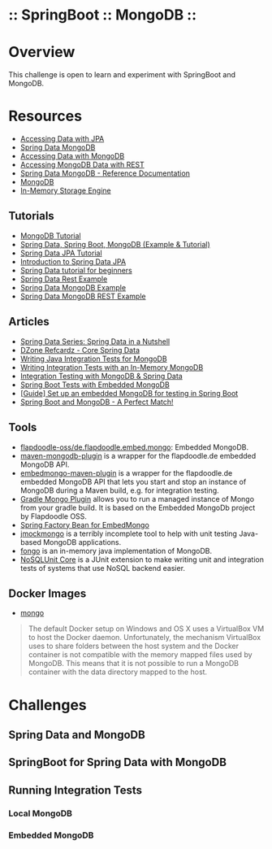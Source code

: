 :: SpringBoot :: MongoDB ::
===========================

# Overview

This challenge is open to learn and experiment with SpringBoot and MongoDB.

# Resources

- [Accessing Data with JPA](https://spring.io/guides/gs/accessing-data-jpa/)
- [Spring Data MongoDB](http://projects.spring.io/spring-data-mongodb/)
- [Accessing Data with MongoDB](https://spring.io/guides/gs/accessing-data-mongodb/)
- [Accessing MongoDB Data with REST](https://spring.io/guides/gs/accessing-mongodb-data-rest/)
- [Spring Data MongoDB - Reference Documentation](http://docs.spring.io/spring-data/mongodb/docs/current/reference/html/)
- [MongoDB](https://www.mongodb.com/)
- [In-Memory Storage Engine](https://docs.mongodb.com/manual/core/inmemory/)

## Tutorials

- [MongoDB Tutorial](https://www.tutorialspoint.com/mongodb/)
- [Spring Data, Spring Boot, MongoDB (Example & Tutorial)](https://tests4geeks.com/spring-data-boot-mongodb-example/)
- [Spring Data JPA Tutorial](https://www.petrikainulainen.net/spring-data-jpa-tutorial/)
- [Introduction to Spring Data JPA](http://www.baeldung.com/the-persistence-layer-with-spring-data-jpa)
- [Spring Data tutorial for beginners](https://examples.javacodegeeks.com/enterprise-java/spring/spring-data-tutorial-beginners/)
- [Spring Data Rest Example](https://examples.javacodegeeks.com/enterprise-java/spring/spring-data-rest-example/)
- [Spring Data MongoDB Example](https://examples.javacodegeeks.com/enterprise-java/spring/spring-data-mongodb-example/)
- [Spring Data MongoDB REST Example](https://examples.javacodegeeks.com/enterprise-java/spring/spring-data-mongodb-rest-example/)

## Articles

- [Spring Data Series: Spring Data in a Nutshell](https://dzone.com/articles/spring-data-series-spring-data-in-nutshell)
- [DZone Refcardz - Core Spring Data](https://dzone.com/refcardz/core-spring-data)
- [Writing Java Integration Tests for MongoDB](http://www.hascode.com/2013/10/writing-java-integration-tests-for-mongodb/)
- [Writing Integration Tests with an In-Memory MongoDB](http://blog.diabol.se/?p=390)
- [Integration Testing with MongoDB & Spring Data](https://dzone.com/articles/integration-testing-mongodb)
- [Spring Boot Tests with Embedded MongoDB](http://www.labouisse.com/how-to/2014/10/07/spring-boot-tests-with-embedded-mongodb)
- [[Guide] Set up an embedded MongoDB for testing in Spring Boot](http://kubecloud.io/embedded-mongo-testing/)
- [Spring Boot and MongoDB - A Perfect Match!](http://blog.scottlogic.com/2016/11/22/spring-boot-and-mongodb.html)

## Tools

- [flapdoodle-oss/de.flapdoodle.embed.mongo](https://github.com/flapdoodle-oss/de.flapdoodle.embed.mongo): Embedded MongoDB.
- [maven-mongodb-plugin](https://github.com/Syncleus/maven-mongodb-plugin) is a wrapper for the flapdoodle.de embedded MongoDB API.
- [embedmongo-maven-plugin](https://github.com/joelittlejohn/embedmongo-maven-plugin) is a wrapper for the flapdoodle.de embedded MongoDB API that lets you start and stop an instance of MongoDB during a Maven build, e.g. for integration testing.
- [Gradle Mongo Plugin](https://github.com/sourcemuse/GradleMongoPlugin) allows you to run a managed instance of Mongo from your gradle build. It is based on the Embedded MongoDb project by Flapdoodle OSS.
- [Spring Factory Bean for EmbedMongo](https://github.com/jirutka/embedmongo-spring)
- [jmockmongo](https://github.com/thiloplanz/jmockmongo) is a terribly incomplete tool to help with unit testing Java-based MongoDB applications.
- [fongo](https://github.com/fakemongo/fongo) is an in-memory java implementation of MongoDB.
- [NoSQLUnit Core](https://github.com/lordofthejars/nosql-unit) is a JUnit extension to make writing unit and integration tests of systems that use NoSQL backend easier.

## Docker Images

- [mongo](https://hub.docker.com/_/mongo/)

> The default Docker setup on Windows and OS X uses a VirtualBox VM to host the Docker daemon. Unfortunately, the mechanism VirtualBox uses to share folders between the host system and the Docker container is not compatible with the memory mapped files used by MongoDB. This means that it is not possible to run a MongoDB container with the data directory mapped to the host.

# Challenges

## Spring Data and MongoDB

## SpringBoot for Spring Data with MongoDB

## Running Integration Tests

### Local MongoDB

### Embedded MongoDB
